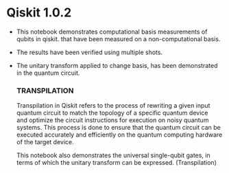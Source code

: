 # Qiskit 1.0.2

- This notebook demonstrates computational basis measurements of qubits in qiskit. that have been measured on a non-computational basis. <br>
- The results have been verified using multiple shots.
- The unitary transform applied to change basis, has been demonstrated in the quantum circuit.

  ### TRANSPILATION
  
  Transpilation in Qiskit refers to the process of rewriting a given input quantum circuit to match the topology of a specific quantum device <br>
  and optimize the circuit instructions for execution on noisy quantum systems. This process is done to ensure that the quantum circuit can be <br>
  executed accurately and efficiently on the quantum computing hardware of the target device.

  This notebook also demonstrates the universal single-qubit gates, in terms of which the unitary transform can be expressed. (Transpilation)
